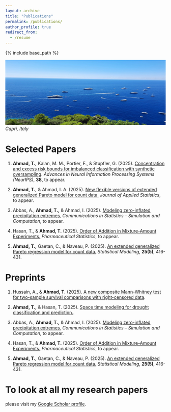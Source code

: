 ```yaml
---
layout: archive
title: "Publications"
permalink: /publications/
author_profile: true
redirect_from:
  - /resume
---
```


{% include base_path %}
<!-- Memory picture -->
![My memory at Capri](/images/capri1.jpg)
*Capri, Italy*

Selected Papers
======
1. **Ahmad, T.,** Kalan, M. M., Portier, F., & Stupfler, G. (2025).  <a href="https://doi.org/10.48550/arXiv.2510.20472" target="_blank" rel="noopener noreferrer">Concentration and excess risk bounds for imbalanced classification with synthetic oversampling</a>. <i>Advances in Neural Information Processing Systems (NeurIPS)</i>, **38**, to appear. 
2. **Ahmad, T.,** & Ahmad, I. A. (2025). <a href="https://doi.org/10.48550/arXiv.2409.18719" target="_blank" rel="noopener noreferrer">New flexible versions of extended generalized Pareto model for count data.</a> <i>Journal of Applied Statistics</i>, to appear. 

3. Abbas, A., **Ahmad, T.,** & Ahmad, I. (2025). <a href="https://doi.org/10.48550/arXiv.2504.11058" target="_blank" rel="noopener noreferrer">Modeling zero-inflated precipitation extremes.</a> <i>Communications in Statistics – Simulation and Computation</i>, to appear. 

4. Hasan, T., & **Ahmad, T.** (2025). <a href="https://doi.org/10.48550/arXiv.2410.04864" target="_blank" rel="noopener noreferrer">Order of Addition in Mixture-Amount Experiments.</a> <i>Pharmaceutical Statistics</i>, to appear. 

5. **Ahmad, T.,** Gaetan, C., & Naveau, P. (2025). <a href="https://doi.org/10.1177/1471082X241266729" target="_blank" rel="noopener noreferrer">An extended generalized Pareto regression model for count data.</a> <i>Statistical Modeling</i>, **25(5)**, 416-431. 


Preprints
======
1. Hussain, A., & **Ahmad, T.** (2025).  <a href="https://doi.org/10.48550/arXiv.2510.05353" target="_blank" rel="noopener noreferrer">A new composite Mann-Whitney test for two-sample survival comparisons with right-censored data</a>. 
2. **Ahmad, T.,** & Hasan, T. (2025). <a href="https://doi.org/10.48550/arXiv.2507.15099" target="_blank" rel="noopener noreferrer">Space time modeling for drought classification and prediction.</a>. 

3. Abbas, A., **Ahmad, T.,** & Ahmad, I. (2025). <a href="https://doi.org/10.48550/arXiv.2504.11058" target="_blank" rel="noopener noreferrer">Modeling zero-inflated precipitation extremes.</a> <i>Communications in Statistics – Simulation and Computation</i>, to appear. 

4. Hasan, T., & **Ahmad, T.** (2025). <a href="https://doi.org/10.48550/arXiv.2410.04864" target="_blank" rel="noopener noreferrer">Order of Addition in Mixture-Amount Experiments.</a> <i>Pharmaceutical Statistics</i>, to appear. 

5. **Ahmad, T.,** Gaetan, C., & Naveau, P. (2025). <a href="https://doi.org/10.1177/1471082X241266729" target="_blank" rel="noopener noreferrer">An extended generalized Pareto regression model for count data.</a> <i>Statistical Modeling</i>, **25(5)**, 416-431. 

To look at all my research papers
======
please visit my 
<a href="https://scholar.google.com/citations?user=0Unv8IAAAAAJ&hl=en" target="_blank" rel="noopener noreferrer">Google Scholar profile</a>.

